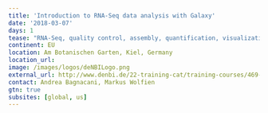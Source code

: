 ```yaml
---
title: 'Introduction to RNA-Seq data analysis with Galaxy'
date: '2018-03-07'
days: 1
tease: "RNA-Seq, quality control, assembly, quantification, visualization"
continent: EU
location: Am Botanischen Garten, Kiel, Germany
location_url:
image: /images/logos/deNBILogo.png
external_url: http://www.denbi.de/22-training-cat/training-courses/469-introduction-to-rna-seq-data-analysis-with-galaxy
contact: Andrea Bagnacani, Markus Wolfien
gtn: true
subsites: [global, us]
---
```

